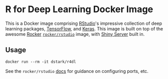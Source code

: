 # R for Deep Learning Docker Image

This is a Docker image comprising [RStudio](https://www.rstudio.com/)'s impressive collection of deep learning packages, [TensorFlow](https://www.tensorflow.org/), and [Keras](https://keras.io/).
This image is built on top of the awesome [Rocker](https://github.com/rocker-org/rocker) [`rocker/rstudio`](https://hub.docker.com/r/rocker/rstudio/) image, with [Shiny Server](https://www.rstudio.com/products/shiny/shiny-server/) built in.

## Usage

```
docker run --rm -it dstark/r4dl
```

See the `rocker/rstudio` [docs](https://hub.docker.com/r/rocker/rstudio/) for guidance on configuring ports, etc.

